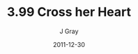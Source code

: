 ---
title: '3.99 Cross her Heart'
alt: 'Mysteries of the Arcana'
date: '2011-12-30'
author: 'J Gray'
artist: 'Gennifer'
chapter: '3 Two by Two'
filler: false
---